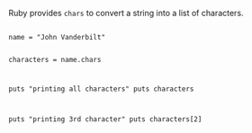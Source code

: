 Ruby provides `chars`
to convert a string into
a list of characters.

<codeblock language="ruby" type="lesson">
<code>
name = "John Vanderbilt"

characters = name.chars

puts "printing all characters"
puts characters

puts "printing 3rd character"
puts characters[2]
</code>
</codeblock>